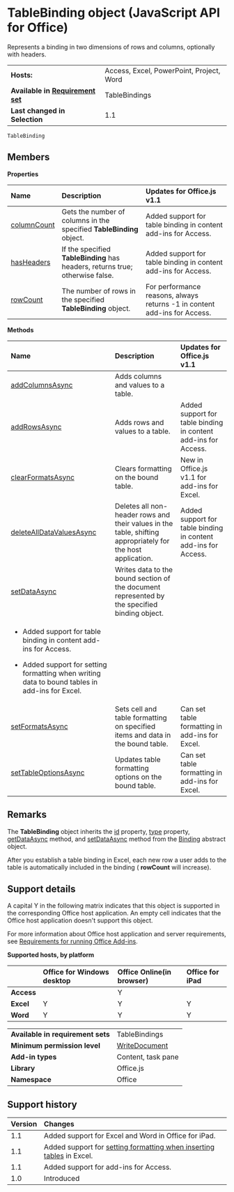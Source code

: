 
# TableBinding object (JavaScript API for Office)
Represents a binding in two dimensions of rows and columns, optionally with headers.

|||
|:-----|:-----|
|**Hosts:**|Access, Excel, PowerPoint, Project, Word|
|**Available in [Requirement set](http://msdn.microsoft.com/library/6b6702f2-b0a5-46ab-a356-8dda897ca8ae%28Office.15%29.aspx)**|TableBindings|
|**Last changed in Selection**|1.1|

```
TableBinding
```


## Members


**Properties**


|**Name**|**Description**|**Updates for Office.js v1.1**|
|:-----|:-----|:-----|
|[columnCount](../reference/shared/binding-object/tablebinding-object/columncount-property.md)|Gets the number of columns in the specified  **TableBinding** object.|Added support for table binding in content add-ins for Access.|
|[hasHeaders](../reference/shared/binding-object/tablebinding-object/hasheaders-property.md)|If the specified  **TableBinding** has headers, returns true; otherwise false.|Added support for table binding in content add-ins for Access.|
|[rowCount](../reference/shared/binding-object/tablebinding-object/rowcount-property.md)|The number of rows in the specified  **TableBinding** object.|For performance reasons, always returns -1 in content add-ins for Access.|

**Methods**


|**Name**|**Description**|**Updates for Office.js v1.1**|
|:-----|:-----|:-----|
|[addColumnsAsync](../reference/shared/binding-object/tablebinding-object/addcolumnsasync-method.md)|Adds columns and values to a table.||
|[addRowsAsync](../reference/shared/binding-object/tablebinding-object/addrowsasync-method.md)|Adds rows and values to a table.|Added support for table binding in content add-ins for Access.|
|[clearFormatsAsync](../reference/shared/binding-object/tablebinding-object/clearformatsasync-method.md)|Clears formatting on the bound table.|New in Office.js v1.1 for add-ins for Excel.|
|[deleteAllDataValuesAsync](../reference/shared/binding-object/tablebinding-object/deletealldatavaluesasync-method.md)|Deletes all non-header rows and their values in the table, shifting appropriately for the host application.|Added support for table binding in content add-ins for Access.|
|[setDataAsync](../reference/shared/binding-object/setdataasync-method.md)|Writes data to the bound section of the document represented by the specified binding object.|
<ul xmlns:xlink="http://www.w3.org/1999/xlink" xmlns:mtps="http://msdn2.microsoft.com/mtps" xmlns:MSHelp="http://msdn.microsoft.com/mshelp" xmlns:mshelp="http://msdn.microsoft.com/mshelp" xmlns:ddue="http://ddue.schemas.microsoft.com/authoring/2003/5" xmlns:msxsl="urn:schemas-microsoft-com:xslt"><li><p>Added support for table binding in content add-ins for Access.</p></li><li><p>Added support for setting formatting when writing data to bound tables in add-ins for Excel.</p></li></ul>|
|[setFormatsAsync](../reference/shared/binding-object/tablebinding-object/setformatsasync-method.md)|Sets cell and table formatting on specified items and data in the bound table.|Can set table formatting in add-ins for Excel.|
|[setTableOptionsAsync](../reference/shared/binding-object/tablebinding-object/settableoptionsasync-method.md)|Updates table formatting options on the bound table.|Can set table formatting in add-ins for Excel.|

## Remarks

The  **TableBinding** object inherits the [id](../reference/shared/binding-object/id-property.md) property, [type](../reference/shared/binding-object/type-property.md) property, [getDataAsync](../reference/shared/binding-object/getdataasync-method.md) method, and [setDataAsync](../reference/shared/binding-object/setdataasync-method.md) method from the [Binding](../reference/shared/binding-object/binding-object.md) abstract object.

After you establish a table binding in Excel, each new row a user adds to the table is automatically included in the binding ( **rowCount** will increase).


## Support details


A capital Y in the following matrix indicates that this object is supported in the corresponding Office host application. An empty cell indicates that the Office host application doesn't support this object.

For more information about Office host application and server requirements, see [Requirements for running Office Add-ins](http://msdn.microsoft.com/library/67340567-bb9a-498c-96d3-3f52f28c16bc%28Office.15%29.aspx).


**Supported hosts, by platform**


||**Office for Windows desktop**|**Office Online(in browser)**|**Office for iPad**|
|:-----|:-----|:-----|:-----|
|**Access**||Y||
|**Excel**|Y|Y|Y|
|**Word**|Y|Y|Y|

|||
|:-----|:-----|
|**Available in requirement sets**|TableBindings|
|**Minimum permission level**|[WriteDocument](http://msdn.microsoft.com/library/da2efadc-4ebf-45fe-be39-397ac1eb1dbd%28Office.15%29.aspx)|
|**Add-in types**|Content, task pane|
|**Library**|Office.js|
|**Namespace**|Office|

## Support history




|**Version**|**Changes**|
|:-----|:-----|
|1.1|Added support for Excel and Word in Office for iPad.|
|1.1|Added support for [setting formatting when inserting tables](http://msdn.microsoft.com/library/46b05707-b350-41be-b6b8-311799c71a33%28Office.15%29.aspx) in Excel.|
|1.1|Added support for add-ins for Access.|
|1.0|Introduced|
